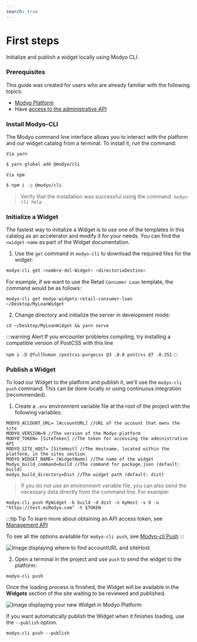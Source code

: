 ```yaml
---
search: true
---
```


# First steps

Initialize and publish a widget locally using Modyo CLI.

### Prerequisites

This guide was created for users who are already familiar with the following topics:
- [Modyo Platform](/en/platform/)
- Have [access to the administrative API](/en/platform/core/api.html#bearer-token)

### Install Modyo-CLI

The Modyo command line interface allows you to interact with the platform and our widget catalog from a terminal. To install it, run the command:

<code>Via yarn</code>

```sh
$ yarn global add @modyo/cli
```

<code>Via npm</code>

```sh
$ npm i -g @modyo/cli
```

> Verify that the installation was successful using the command: `modyo-cli help`

### Initialize a Widget

The fastest way to initialize a Widget is to use one of the templates in this catalog as an accelerator and modify it for your needs. You can find the `<widget-name` as part of the Widget documentation.

1. Use the `get` command in `modyo-cli` to download the required files for the widget:

```bash
modyo-cli get <nombre-del-Widget> <directorioDestino>
```

For example, if we want to use the Retail `Consumer Loan` template, the command would be as follows:

```shell
modyo-cli get modyo-widgets-retail-consumer-loan ~/Desktop/MyLoanWidget
```

2. Change directory and initialize the server in development mode:

```shell
cd ~/Desktop/MyLoanWidget && yarn serve
```

:::warning Alert
If you encounter problems compiling, try installing a compatible version of PostCSS with this line

`npm i -D @fullhuman /postcss-purgecss @3 .0.0 postcss @7 .0.351`
:::

### Publish a Widget

To load our Widget to the platform and publish it, we'll use the `modyo-cli` `push` command. This can be done locally or using continuous integration (recommended).

1. Create a `.env` environment variable file at the root of the project with the following variables:

```shell
MODYO_ACCOUNT_URL= [AccountURL] //URL of the account that owns the site
MODYO_VERSION=9 //The version of the Modyo platform
MODYO_TOKEN= [SiteToken] //The token for accessing the administrative API
MODYO_SITE_HOST= [SiteHost] //The Hostname, located within the platform, in the sites section
MODYO_WIDGET_NAME= [WidgetName] //The name of the widget
Modyo_build_command=build //The command for package.json (default: build) 
modyo_build_directory=Dist //The widget path (default: dist) 
```

> If you do not use an environment variable file, you can also send the necessary data directly from the command line. For example:

```
modyo-cli push MyWidget -b build -d dist -n myHost -v 9 -u "https://test.miModyo.com" -t $TOKEN 
```

:::tip Tip
To learn more about obtaining an API access token, see [Management API](/en/platform/core/api.html)

To see all the options available for `modyo-cli push`, see [Modyo-cli Push](/en/platform/channels/widgets.html#modyo-cli-push-name)
:::

<img src="/assets/img/widgets/host.png" alt="Image displaying where to find accountURL and siteHost">

2. Open a terminal in the project and use `push` to send the widget to the platform:

```shell
modyo-cli push
```

Once the loading process is finished, the Widget will be available in the **Widgets** section of the site waiting to be reviewed and published.

<img src="/assets/img/widgets/widgets_list.png" alt="Image displaying your new Widget in Modyo Platform">

If you want automatically publish the Widget when it finishes loading, use the `--publish` option.

```shell
modyo-cli push --publish
```

